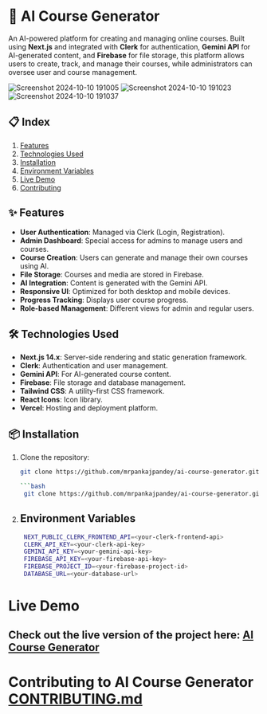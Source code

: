 # 🧠 AI Course Generator

An AI-powered platform for creating and managing online courses. Built using **Next.js** and integrated with **Clerk** for authentication, **Gemini API** for AI-generated content, and **Firebase** for file storage, this platform allows users to create, track, and manage their courses, while administrators can oversee user and course management.

![Screenshot 2024-10-10 191005](https://github.com/user-attachments/assets/44368bc8-42fa-4c2b-b517-0379013d02de)
![Screenshot 2024-10-10 191023](https://github.com/user-attachments/assets/803fb065-3d53-4c4a-ae70-4f83a6d881e4)
![Screenshot 2024-10-10 191037](https://github.com/user-attachments/assets/bb2a5493-5e20-4803-9e2f-5f825e448b91)

## 📋 Index

1. [Features](#features)
2. [Technologies Used](#technologies-used)
3. [Installation](#installation)
4. [Environment Variables](#environment-variables)
5. [Live Demo](#live-demo)
6. [Contributing](#contributing-to-ai-course-generator)

## ✨ Features

- **User Authentication**: Managed via Clerk (Login, Registration).
- **Admin Dashboard**: Special access for admins to manage users and courses.
- **Course Creation**: Users can generate and manage their own courses using AI.
- **File Storage**: Courses and media are stored in Firebase.
- **AI Integration**: Content is generated with the Gemini API.
- **Responsive UI**: Optimized for both desktop and mobile devices.
- **Progress Tracking**: Displays user course progress.
- **Role-based Management**: Different views for admin and regular users.

## 🛠 Technologies Used

- **Next.js 14.x**: Server-side rendering and static generation framework.
- **Clerk**: Authentication and user management.
- **Gemini API**: For AI-generated course content.
- **Firebase**: File storage and database management.
- **Tailwind CSS**: A utility-first CSS framework.
- **React Icons**: Icon library.
- **Vercel**: Hosting and deployment platform.

## 📦 Installation

1. Clone the repository:

   ```bash
   git clone https://github.com/mrpankajpandey/ai-course-generator.git

   ```bash
    git clone https://github.com/mrpankajpandey/ai-course-generator.git
   ```

2. ## Environment Variables
   ```bash
    NEXT_PUBLIC_CLERK_FRONTEND_API=<your-clerk-frontend-api>
    CLERK_API_KEY=<your-clerk-api-key>
    GEMINI_API_KEY=<your-gemini-api-key>
    FIREBASE_API_KEY=<your-firebase-api-key>
    FIREBASE_PROJECT_ID=<your-firebase-project-id>
    DATABASE_URL=<your-database-url>

   ```

# Live Demo
 ## Check out the live version of the project here: [AI Course Generator](https://mrpankajpandey-ai-course.vercel.app/)

 # Contributing to AI Course Generator [CONTRIBUTING.md](https://github.com/mrpankajpandey/ai-course-generator/blob/main/CONTRIBUTING.md)
